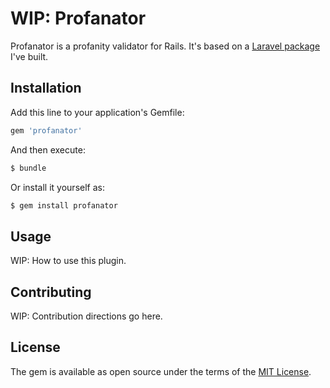 # WIP: Profanator
Profanator is a profanity validator for Rails. It's based on a [Laravel package](https://github.com/arandilopez/laravel-profane) I've built.

## Installation
Add this line to your application's Gemfile:

```ruby
gem 'profanator'
```

And then execute:
```bash
$ bundle
```

Or install it yourself as:
```bash
$ gem install profanator
```

## Usage
WIP: How to use this plugin.

## Contributing
WIP: Contribution directions go here.

## License
The gem is available as open source under the terms of the [MIT License](http://opensource.org/licenses/MIT).
